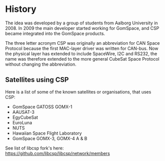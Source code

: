 # History

The idea was developed by a group of students from Aalborg University in
2008. In 2009 the main developer started working for GomSpace, and CSP
became integrated into the GomSpace products.

The three letter acronym CSP was originally an abbreviation for CAN
Space Protocol because the first MAC-layer driver was written for
CAN-bus. Now the physical layer has extended to include SpaceWire, I2C
and RS232, the name was therefore extended to the more general CubeSat
Space Protocol without changing the abbreviation.

## Satellites using CSP

Here is a list of some of the known satellites or organisations, that
uses CSP:

  - GomSpace GATOSS GOMX-1
  - AAUSAT-3
  - EgyCubeSat
  - EuroLuna
  - NUTS
  - Hawaiian Space Flight Laboratory
  - GomSpace GOMX-3, GOMX-4 A & B

See list of libcsp fork's here:
<https://github.com/libcsp/libcsp/network/members>
